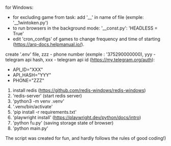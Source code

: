for Windows:

- for excluding game from task: add '__' in name of file (exmple: '__1wintoken.py')
- to run browsers in the background mode: '__const.py': 'HEADLESS = True'
- edit 'cron_configs' of games to change frequency and time of starting (https://arq-docs.helpmanual.io/).

create '.env' file, zzz - phone number (exmple : '375290000000), yyy - telegram api hash, xxx - telegram api
id (https://my.telegram.org/auth):

- API_ID="XXX"
- API_HASH="YYY"
- PHONE="ZZZ"

1. install redis (https://github.com/redis-windows/redis-windows)
2. 'redis-server' (start redis server)
3. 'python3 -m venv .venv'
4. '.venv/bin/activate'
5. 'pip install -r requirements.txt'
6. 'playwright install' (https://playwright.dev/python/docs/intro)
7. 'python fu.py' (saving storage state of browser)
8. 'python main.py'

The script was created for fun, and hardly follows the rules of good coding!)

